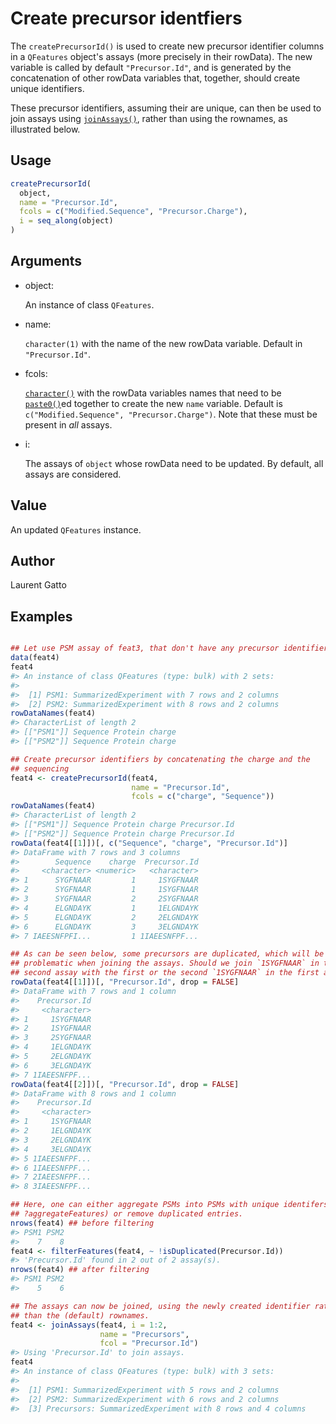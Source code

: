 # Create precursor identfiers

The `createPrecursorId()` is used to create new precursor identifier
columns in a `QFeatures` object's assays (more precisely in their
rowData). The new variable is called by default `"Precursor.Id"`, and is
generated by the concatenation of other rowData variables that,
together, should create unique identifiers.

These precursor identifiers, assuming their are unique, can then be used
to join assays using
[`joinAssays()`](https://rformassspectrometry.github.io/QFeatures/reference/joinAssays.md),
rather than using the rownames, as illustrated below.

## Usage

``` r
createPrecursorId(
  object,
  name = "Precursor.Id",
  fcols = c("Modified.Sequence", "Precursor.Charge"),
  i = seq_along(object)
)
```

## Arguments

- object:

  An instance of class `QFeatures`.

- name:

  `character(1)` with the name of the new rowData variable. Default in
  `"Precursor.Id"`.

- fcols:

  [`character()`](https://rdrr.io/r/base/character.html) with the
  rowData variables names that need to be
  [`paste0()`](https://rdrr.io/r/base/paste.html)ed together to create
  the new `name` variable. Default is
  `c("Modified.Sequence", "Precursor.Charge")`. Note that these must be
  present in *all* assays.

- i:

  The assays of `object` whose rowData need to be updated. By default,
  all assays are considered.

## Value

An updated `QFeatures` instance.

## Author

Laurent Gatto

## Examples

``` r

## Let use PSM assay of feat3, that don't have any precursor identifiers
data(feat4)
feat4
#> An instance of class QFeatures (type: bulk) with 2 sets:
#> 
#>  [1] PSM1: SummarizedExperiment with 7 rows and 2 columns 
#>  [2] PSM2: SummarizedExperiment with 8 rows and 2 columns 
rowDataNames(feat4)
#> CharacterList of length 2
#> [["PSM1"]] Sequence Protein charge
#> [["PSM2"]] Sequence Protein charge

## Create precursor identifiers by concatenating the charge and the
## sequencing
feat4 <- createPrecursorId(feat4,
                           name = "Precursor.Id",
                           fcols = c("charge", "Sequence"))
rowDataNames(feat4)
#> CharacterList of length 2
#> [["PSM1"]] Sequence Protein charge Precursor.Id
#> [["PSM2"]] Sequence Protein charge Precursor.Id
rowData(feat4[[1]])[, c("Sequence", "charge", "Precursor.Id")]
#> DataFrame with 7 rows and 3 columns
#>        Sequence    charge  Precursor.Id
#>     <character> <numeric>   <character>
#> 1      SYGFNAAR         1     1SYGFNAAR
#> 2      SYGFNAAR         1     1SYGFNAAR
#> 3      SYGFNAAR         2     2SYGFNAAR
#> 4      ELGNDAYK         1     1ELGNDAYK
#> 5      ELGNDAYK         2     2ELGNDAYK
#> 6      ELGNDAYK         3     3ELGNDAYK
#> 7 IAEESNFPFI...         1 1IAEESNFPF...

## As can be seen below, some precursors are duplicated, which will be
## problematic when joining the assays. Should we join `1SYGFNAAR` in the
## second assay with the first or the second `1SYGFNAAR` in the first assay?
rowData(feat4[[1]])[, "Precursor.Id", drop = FALSE]
#> DataFrame with 7 rows and 1 column
#>    Precursor.Id
#>     <character>
#> 1     1SYGFNAAR
#> 2     1SYGFNAAR
#> 3     2SYGFNAAR
#> 4     1ELGNDAYK
#> 5     2ELGNDAYK
#> 6     3ELGNDAYK
#> 7 1IAEESNFPF...
rowData(feat4[[2]])[, "Precursor.Id", drop = FALSE]
#> DataFrame with 8 rows and 1 column
#>    Precursor.Id
#>     <character>
#> 1     1SYGFNAAR
#> 2     1ELGNDAYK
#> 3     2ELGNDAYK
#> 4     3ELGNDAYK
#> 5 1IAEESNFPF...
#> 6 1IAEESNFPF...
#> 7 2IAEESNFPF...
#> 8 3IAEESNFPF...

## Here, one can either aggregate PSMs into PSMs with unique identifers (see
## ?aggregateFeatures) or remove duplicated entries.
nrows(feat4) ## before filtering
#> PSM1 PSM2 
#>    7    8 
feat4 <- filterFeatures(feat4, ~ !isDuplicated(Precursor.Id))
#> 'Precursor.Id' found in 2 out of 2 assay(s).
nrows(feat4) ## after filtering
#> PSM1 PSM2 
#>    5    6 

## The assays can now be joined, using the newly created identifier rather
## than the (default) rownames.
feat4 <- joinAssays(feat4, i = 1:2,
                    name = "Precursors",
                    fcol = "Precursor.Id")
#> Using 'Precursor.Id' to join assays.
feat4
#> An instance of class QFeatures (type: bulk) with 3 sets:
#> 
#>  [1] PSM1: SummarizedExperiment with 5 rows and 2 columns 
#>  [2] PSM2: SummarizedExperiment with 6 rows and 2 columns 
#>  [3] Precursors: SummarizedExperiment with 8 rows and 4 columns 
```
